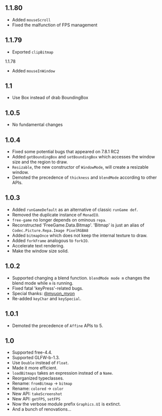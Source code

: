 1.1.80
---------------------------------------------------------------------
* Added `mouseScroll`
* Fixed the malfunction of FPS management

1.1.79
---------------------------------------------------------------------
* Exported `clipBitmap`

1.1.78
* Added `mouseInWindow`

1.1
-------------------------------------------------------------------------
* Use Box instead of drab BoundingBox

1.0.5
-------------------------------------------------------------------------
* No fundamental changes

1.0.4
-------------------------------------------------------------------------

* Fixed some potential bugs that appeared on 7.8.1 RC2
* Added `getBoundingBox` and `setBoundingBox` which accesses the window size and the region to draw.
* `Resizable`, the new constructor of `WindowMode`, will create a resizable window.
* Demoted the precedence of `thickness` and `blendMode` according to other APIs.

1.0.3
-------------------------------------------------------------------------
* Added `runGameDefault` as an alternative of classic `runGame def`.
* Removed the duplicate instance of `MonadIO`.
* `free-game` no longer depends on ominous `repa`.
* Reconstructed 'FreeGame.Data.Bitmap'. 'Bitmap' is just an alias of `Codec.Picture.Repa.Image PixelRGBA8`
* Added `bitmapOnce` which does not keep the internal texture to draw.
* Added `forkFrame` analogous to `forkIO`.
* Accelerate text rendering.
* Make the window size solid.

1.0.2
-------------------------------------------------------------------------
* Supported changing a blend function. `blendMode mode m` changes the blend mode while `m` is running.
* Fixed fatal 'keyPress'-related bugs.
* Special thanks: [@myuon_myon](https://twitter.com/myuon_myon)
* Re-added `keyChar` and `keySpecial`.

1.0.1
-------------------------------------------------------------------------
* Demoted the precedence of `Affine` APIs to 5.

1.0
-------------------------------------------------------------------------
* Supported free-4.4.
* Supported GLFW-b-1.3.
* Use `Double` instead of `Float`.
* Made it more efficient.
* `loadBitmaps` takes an expression instead of a `Name`.
* Reorganized typeclasses.
* Rename: `fromBitmap` -> `bitmap`
* Rename: `colored` -> `color`
* New API: `takeScreenshot`
* New API: `getFPS`, `setFPS`
* Now the verbose module prefix `Graphics.UI` is extinct.
* And a bunch of renovations...